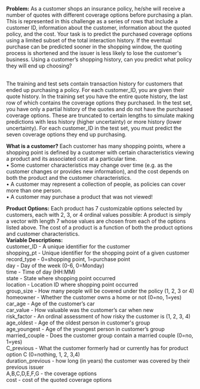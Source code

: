 <b>Problem:</b>
As a customer shops an insurance policy, he/she will receive a number of quotes with different coverage options before purchasing a plan. This is represented in this challenge as a series of rows that include a customer ID, information about the customer, information about the quoted policy, and the cost. Your task is to predict the purchased coverage options using a limited subset of the total interaction history. If the eventual purchase can be predicted sooner in the shopping window, the quoting process is shortened and the issuer is less likely to lose the customer's business. Using a customer’s shopping history, can you predict what policy they will end up choosing?

<br>The training and test sets contain transaction history for customers that ended up purchasing a policy. For each customer_ID, you are given their quote history. In the training set you have the entire quote history, the last row of which contains the coverage options they purchased. In the test set, you have only a partial history of the quotes and do not have the purchased coverage options. These are truncated to certain lengths to simulate making predictions with less history (higher uncertainty) or more history (lower uncertainty). For each customer_ID in the test set, you must predict the seven coverage options they end up purchasing.

<b>What is a customer?</b> Each customer has many shopping points, where a shopping point is defined by a customer with certain characteristics viewing a product and its associated cost at a particular time.
<br>•	Some customer characteristics may change over time (e.g. as the customer changes or provides new information), and the cost depends on both the product and the customer characteristics.
<br>•	A customer may represent a collection of people, as policies can cover more than one person.
<br>•	A customer may purchase a product that was not viewed!

<b>Product Options:</b>
Each product has 7 customizable options selected by customers, each with 2, 3, or 4 ordinal values possible: A product is simply a vector with length 7 whose values are chosen from each of the options listed above. The cost of a product is a function of both the product options and customer characteristics.
<br><b>Variable Descriptions:</b>
    <br>customer_ID - A unique identifier for the customer
    <br>shopping_pt - Unique identifier for the shopping point of a given customer
    <br>record_type - 0=shopping point, 1=purchase point
    <br>day - Day of the week (0-6, 0=Monday)
    <br>time - Time of day (HH:MM)
    <br>state - State where shopping point occurred
    <br>location - Location ID where shopping point occurred
    <br>group_size - How many people will be covered under the policy (1, 2, 3 or 4)
    <br>homeowner - Whether the customer owns a home or not (0=no, 1=yes)
    <br>car_age - Age of the customer’s car
    <br>car_value - How valuable was the customer’s car when new
    <br>risk_factor - An ordinal assessment of how risky the customer is (1, 2, 3, 4)
    <br>age_oldest - Age of the oldest person in customer's group
    <br>age_youngest - Age of the youngest person in customer’s group
    <br>married_couple - Does the customer group contain a married couple (0=no, 1=yes)
    <br>C_previous - What the customer formerly had or currently has for product option C (0=nothing, 1, 2, 3,4)
    <br>duration_previous -  how long (in years) the customer was covered by their previous issuer
    <br>A,B,C,D,E,F,G - the coverage options
    <br>cost - cost of the quoted coverage options
    
